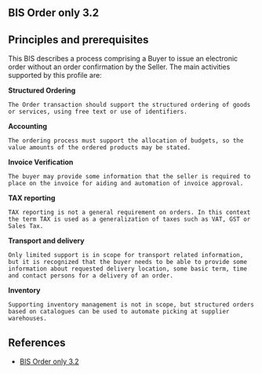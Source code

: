 ## BIS Order only 3.2

##  Principles and prerequisites

This BIS describes a process comprising a Buyer to issue an electronic order without an order confirmation by the Seller.
The main activities supported by this profile are:

**Structured Ordering**

    The Order transaction should support the structured ordering of goods or services, using free text or use of identifiers. 

**Accounting**

    The ordering process must support the allocation of budgets, so the value amounts of the ordered products may be stated.

**Invoice Verification**

    The buyer may provide some information that the seller is required to place on the invoice for aiding and automation of invoice approval.

**TAX reporting**

    TAX reporting is not a general requirement on orders. In this context the term TAX is used as a generalization of taxes such as VAT, GST or Sales Tax.

**Transport and delivery**

    Only limited support is in scope for transport related information, but it is recognized that the buyer needs to be able to provide some information about requested delivery location, some basic term, time and contact persons for a delivery of an order.

**Inventory**

    Supporting inventory management is not in scope, but structured orders based on catalogues can be used to automate picking at supplier warehouses.

## References
* [BIS Order only 3.2](https://docs.peppol.eu/poacc/upgrade-3/profiles/3-order-only/)    



